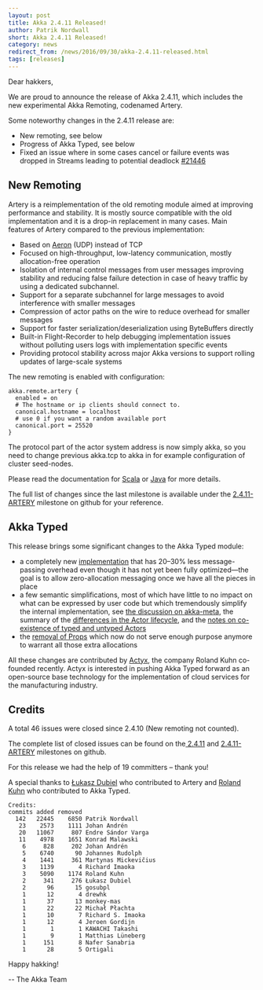 ```yaml
---
layout: post
title: Akka 2.4.11 Released!
author: Patrik Nordwall
short: Akka 2.4.11 Released!
category: news
redirect_from: /news/2016/09/30/akka-2.4.11-released.html
tags: [releases]
---
```


Dear hakkers,

We are proud to announce the release of Akka 2.4.11, which includes the new experimental Akka Remoting, codenamed Artery.

Some noteworthy changes in the 2.4.11 release are:

* New remoting, see below
* Progress of Akka Typed, see below
* Fixed an issue where in some cases cancel or failure events was dropped in Streams leading to potential deadlock [#21446](https://github.com/akka/akka/issues/21446)

## New Remoting

Artery is a reimplementation of the old remoting module aimed at improving performance and stability. It is mostly source compatible with the old implementation and it is a drop-in replacement in many cases. Main features of Artery compared to the previous implementation:

* Based on [Aeron](https://github.com/real-logic/Aeron) (UDP) instead of TCP
* Focused on high-throughput, low-latency communication, mostly allocation-free operation
* Isolation of internal control messages from user messages improving stability and reducing false failure detection in case of heavy traffic by using a dedicated subchannel.
* Support for a separate subchannel for large messages to avoid interference with smaller messages
* Compression of actor paths on the wire to reduce overhead for smaller messages
* Support for faster serialization/deserialization using ByteBuffers directly
* Built-in Flight-Recorder to help debugging implementation issues without polluting users logs with implementation specific events
* Providing protocol stability across major Akka versions to support rolling updates of large-scale systems

The new remoting is enabled with configuration:

~~~
akka.remote.artery {
  enabled = on
  # The hostname or ip clients should connect to.
  canonical.hostname = localhost
  # use 0 if you want a random available port
  canonical.port = 25520
}
~~~

The protocol part of the actor system address is now simply akka, so you need to change previous akka.tcp to akka in for example configuration of cluster seed-nodes.

Please read the documentation for [Scala](http://doc.akka.io/docs/akka/2.4/scala/remoting-artery.html) or [Java](http://doc.akka.io/docs/akka/2.4/java/remoting-artery.html) for more details.

The full list of changes since the last milestone is available under the [2.4.11-ARTERY](https://github.com/akka/akka/milestone/97?closed=1) milestone on github for your reference.

## Akka Typed

This release brings some significant changes to the Akka Typed module:

* a completely new [implementation](https://github.com/akka/akka/pull/21128) that has 20–30% less message-passing overhead even though it has not yet been fully optimized—the goal is to allow zero-allocation messaging once we have all the pieces in place
* a few semantic simplifications, most of which have little to no impact on what can be expressed by user code but which tremendously simplify the internal implementation, see [the discussion on akka-meta](https://github.com/akka/akka-meta/issues/18), the summary of the [differences in the Actor lifecycle](https://github.com/akka/akka-meta/issues/21), and the [notes on co-existence of typed and untyped Actors](https://github.com/akka/akka-meta/issues/26)
* the [removal of Props](https://github.com/akka/akka/issues/21597) which now do not serve enough purpose anymore to warrant all those extra allocations

All these changes are contributed by [Actyx](https://actyx.io/), the company Roland Kuhn co-founded recently. Actyx is interested in pushing Akka Typed forward as an open-source base technology for the implementation of cloud services for the manufacturing industry.

## Credits

A total 46 issues were closed since 2.4.10 (New remoting not counted).

The complete list of closed issues can be found on the[ 2.4.11](https://github.com/akka/akka/milestone/96?closed=1) and [2.4.11-ARTERY](https://github.com/akka/akka/milestone/97?closed=1) milestones on github.

For this release we had the help of 19 committers – thank you!

A special thanks to [Łukasz Dubiel](https://github.com/bambuchaAdm) who contributed to Artery and [Roland Kuhn](https://github.com/rkuhn) who contributed to Akka Typed.

~~~
Credits:
commits added removed
  142   22445    6850 Patrik Nordwall
   23    2573    1111 Johan Andrén
   20   11067     807 Endre Sándor Varga
   11    4978    1651 Konrad Malawski
    6     828     202 Johan Andrén
    5    6740      90 Johannes Rudolph
    4    1441     361 Martynas Mickevičius
    3    1139       4 Richard Imaoka
    3    5090    1174 Roland Kuhn
    2     341     276 Łukasz Dubiel
    2      96      15 gosubpl
    1      12       4 drewhk
    1      37      13 monkey-mas
    1      22      22 Michał Płachta
    1      10       7 Richard S. Imaoka
    1      12       4 Jeroen Gordijn
    1       1       1 KAWACHI Takashi
    1       9       1 Matthias Lüneberg
    1     151       8 Nafer Sanabria
    1      28       5 Ortigali
~~~

Happy hakking!

-- The Akka Team